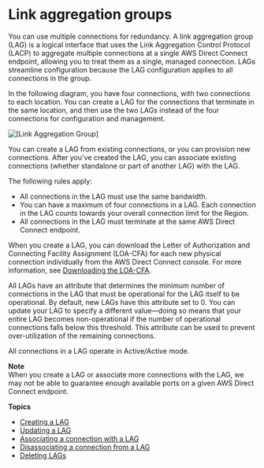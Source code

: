 # Link aggregation groups<a name="lags"></a>

You can use multiple connections for redundancy\. A link aggregation group \(LAG\) is a logical interface that uses the Link Aggregation Control Protocol \(LACP\) to aggregate multiple connections at a single AWS Direct Connect endpoint, allowing you to treat them as a single, managed connection\. LAGs streamline configuration because the LAG configuration applies to all connections in the group\.

In the following diagram, you have four connections, with two connections to each location\. You can create a LAG for the connections that terminate in the same location, and then use the two LAGs instead of the four connections for configuration and management\.

![\[Link Aggregation Group\]](http://docs.aws.amazon.com/directconnect/latest/UserGuide/images/LAG_description.png)

You can create a LAG from existing connections, or you can provision new connections\. After you've created the LAG, you can associate existing connections \(whether standalone or part of another LAG\) with the LAG\.

The following rules apply:
+ All connections in the LAG must use the same bandwidth\.
+ You can have a maximum of four connections in a LAG\. Each connection in the LAG counts towards your overall connection limit for the Region\.
+ All connections in the LAG must terminate at the same AWS Direct Connect endpoint\. 

When you create a LAG, you can download the Letter of Authorization and Connecting Facility Assignment \(LOA\-CFA\) for each new physical connection individually from the AWS Direct Connect console\. For more information, see [Downloading the LOA\-CFA](create-connection.md#create-connection-loa-cfa)\.

All LAGs have an attribute that determines the minimum number of connections in the LAG that must be operational for the LAG itself to be operational\. By default, new LAGs have this attribute set to 0\. You can update your LAG to specify a different value—doing so means that your entire LAG becomes non\-operational if the number of operational connections falls below this threshold\. This attribute can be used to prevent over\-utilization of the remaining connections\. 

All connections in a LAG operate in Active/Active mode\. 

**Note**  
When you create a LAG or associate more connections with the LAG, we may not be able to guarantee enough available ports on a given AWS Direct Connect endpoint\. 

**Topics**
+ [Creating a LAG](create-lag.md)
+ [Updating a LAG](update-lag.md)
+ [Associating a connection with a LAG](associate-connection-with-lag.md)
+ [Disassociating a connection from a LAG](disassociate-connection-from-lag.md)
+ [Deleting LAGs](delete-lag.md)